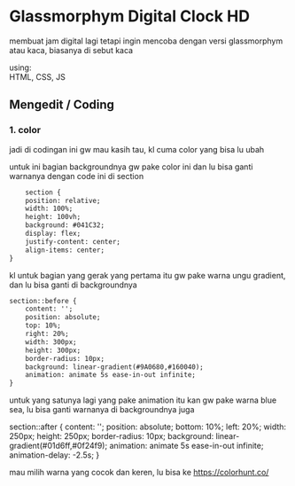 # Glassmorphym Digital Clock HD
membuat jam digital lagi tetapi ingin mencoba dengan versi glassmorphym atau kaca, biasanya di sebut kaca

using:
<br>HTML, CSS, JS</br>

## Mengedit / Coding

### 1. color
jadi di codingan ini gw mau kasih tau, kl cuma color yang bisa lu ubah

untuk ini bagian backgroundnya gw pake color ini dan lu bisa ganti warnanya dengan code ini di section
```html
    section {
    position: relative;
    width: 100%;
    height: 100vh;
    background: #041C32;
    display: flex;
    justify-content: center;
    align-items: center;
}
```

kl untuk bagian yang gerak yang pertama itu gw pake warna ungu gradient, dan lu bisa ganti di backgroundnya
```html
section::before {
    content: '';
    position: absolute;
    top: 10%;
    right: 20%;
    width: 300px;
    height: 300px;
    border-radius: 10px;
    background: linear-gradient(#9A0680,#160040);
    animation: animate 5s ease-in-out infinite;
}
```

untuk yang satunya lagi yang pake animation itu kan gw pake warna blue sea, lu bisa ganti warnanya di backgroundnya juga

section::after {
    content: '';
    position: absolute;
    bottom: 10%;
    left: 20%;
    width: 250px;
    height: 250px;
    border-radius: 10px;
    background: linear-gradient(#01d6ff,#0f24f9);
    animation: animate 5s ease-in-out infinite;
    animation-delay: -2.5s;
}

mau milih warna yang cocok dan keren, lu bisa ke https://colorhunt.co/
